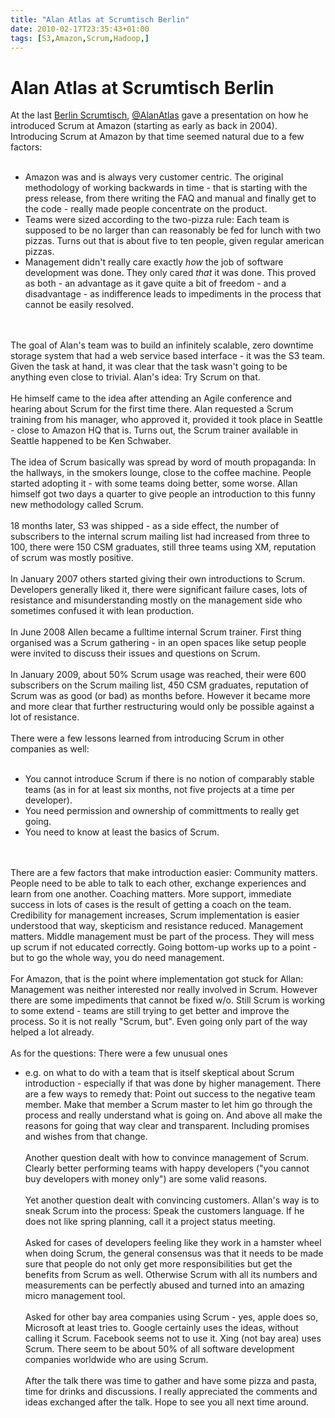 ```yaml
---
title: "Alan Atlas at Scrumtisch Berlin"
date: 2010-02-17T23:35:43+01:00
tags: [S3,Amazon,Scrum,Hadoop,]
---
```


# Alan Atlas at Scrumtisch Berlin


At the last <a href="http://Www.scrumtisch.net">Berlin Scrumtisch</a>, <a 
href="http://www.scrummechanic.com/">@AlanAtlas</a> gave a presentation on how he introduced Scrum at Amazon (starting 
as early as back in 2004). Introducing Scrum at Amazon by that time seemed natural due to a few 
factors:<br><ul><br><li>Amazon was and is always very customer centric. The original methodology of working backwards 
in time - that is starting with the press release, from there writing the FAQ and manual and finally get to the code - 
really made people concentrate on the product.<br><li>Teams were sized according to the two-pizza rule: Each team is 
supposed to be no larger than can reasonably be fed for lunch with two pizzas. Turns out that is about five to ten 
people, given regular american pizzas.<br><li>Management didn't really care exactly *how* the job of software 
development was done. They only cared *that* it was done. This proved as both - an advantage as it gave quite a bit of 
freedom - and a disadvantage - as indifference leads to impediments in the process that cannot be easily 
resolved.<br></ul><br><br>The goal of Alan's team was to build an infinitely scalable, zero downtime storage system 
that had a web service based interface - it was the S3 team. Given the task at hand, it was clear that the task wasn't 
going to be anything even close to trivial. Alan's idea: Try Scrum on that.<br><br>He himself came to the idea after 
attending an Agile conference and hearing about Scrum for the first time there. Alan requested a Scrum training from 
his manager, who approved it, provided it took place in Seattle - close to Amazon HQ that is. Turns out, the Scrum 
trainer available in Seattle happened to be Ken Schwaber.<br><br>The idea of Scrum basically was spread by word of 
mouth propaganda: In the hallways, in the smokers lounge, close to the coffee machine. People started adopting it - 
with some teams doing better, some worse. Allan himself got two days a quarter to give people an introduction to this 
funny new methodology called Scrum.<br><br>18 months later, S3 was shipped - as a side effect, the number of 
subscribers to the internal scrum mailing list had increased from three to 100, there were 150 CSM graduates, still 
three teams using XM, reputation of scrum was mostly positive.<br><br>In January 2007 others started giving their own 
introductions to Scrum. Developers generally liked it, there were significant failure cases, lots of resistance and 
misunderstanding mostly on the management side who sometimes confused it with lean production.<br><br>In June 2008 
Allen became a fulltime internal Scrum trainer. First thing organised was a Scrum gathering - in an open spaces like 
setup people were invited to discuss their issues and questions on Scrum.<br><br>In January 2009, about 50% Scrum usage 
was reached, their were 600 subscribers on the Scrum mailing list, 450 CSM graduates, reputation of Scrum was as good 
(or bad) as months before. However it became more and more clear that further restructuring would only be possible 
against a lot of resistance.<br><br>There were a few lessons learned from introducing Scrum in other companies as 
well:<br><ul><br><li>You cannot introduce Scrum if there is no notion of comparably stable teams (as in for at least 
six months, not five projects at a time per developer).<br><li>You need permission and ownership of committments to 
really get going.<br><li>You need to know at least the basics of Scrum.<br></ul><br><br>There are a few factors that 
make introduction easier: Community matters. People need to be able to talk to each other, exchange experiences and 
learn from one another. Coaching matters. More support, immediate success in lots of cases is the result of getting a 
coach on the team. Credibility for management increases, Scrum implementation is easier understood that way, skepticism 
and resistance reduced. Management matters. Middle management must be part of the process. They will mess up scrum if 
not educated correctly. Going bottom-up works up to a point - but to go the whole way, you do need 
management.<br><br>For Amazon, that is the point where implementation got stuck for Allan: Management was neither 
interested nor really involved in Scrum. However there are some impediments that cannot be fixed w/o. Still Scrum is 
working to some extend - teams are still trying to get better and improve the process. So it is not really "Scrum, 
but". Even going only part of the way helped a lot already.<br><br>As for the questions: There were a few unusual ones 
- e.g. on what to do with a team that is itself skeptical about Scrum introduction - especially if that was done by 
higher management. There are a few ways to remedy that: Point out success to the negative team member. Make that member 
a Scrum master to let him go through the process and really understand what is going on. And above all make the reasons 
for going that way clear and transparent. Including promises and wishes from that change.<br><br>Another question dealt 
with how to convince management of Scrum. Clearly better performing teams with happy developers ("you cannot buy 
developers with money only") are some valid reasons.<br><br>Yet another question dealt with convincing customers. 
Allan's way is to sneak Scrum into the process: Speak the customers language. If he does not like spring planning, call 
it a project status meeting.<br><br>Asked for cases of developers feeling like they work in a hamster wheel when doing 
Scrum, the general consensus was that it needs to be made sure that people do not only get more responsibilities but 
get the benefits from Scrum as well. Otherwise Scrum with all its numbers and measurements can be perfectly abused and 
turned into an amazing micro management tool.<br><br>Asked for other bay area companies using Scrum - yes, apple does 
so, Microsoft at least tries to. Google certainly uses the ideas, without calling it Scrum. Facebook seems not to use 
it. Xing (not bay area) uses Scrum. There seem to be about 50% of all software development companies worldwide who are 
using Scrum.<br><br>After the talk there was time to gather and have some pizza and pasta, time for drinks and 
discussions. I really appreciated the comments and ideas exchanged after the talk. Hope to see you all next time around.
